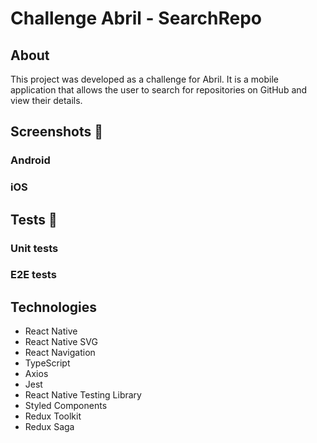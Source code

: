 # Challenge Abril - SearchRepo

## About

This project was developed as a challenge for Abril. It is a mobile application that allows the user to search for repositories on GitHub and view their details.


## Screenshots 📸

### Android

### iOS
<p align="center">

</p>

## Tests 🧪

### Unit tests

### E2E tests



## Technologies

- React Native
- React Native SVG
- React Navigation
- TypeScript
- Axios
- Jest
- React Native Testing Library
- Styled Components
- Redux Toolkit
- Redux Saga


